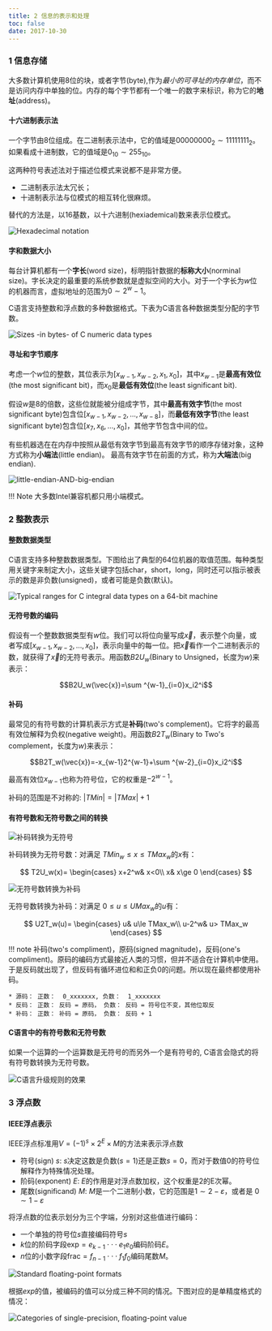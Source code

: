 ```yaml
---
title: 2 信息的表示和处理
toc: false
date: 2017-10-30
---
```


### 1 信息存储

大多数计算机使用8位的块，或者字节(byte),作为*最小的可寻址的内存单位*，而不是访问内存中单独的位。内存的每个字节都有一个唯一的数字来标识，称为它的**地址**(address)。

#### 十六进制表示法

一个字节由8位组成。在二进制表示法中，它的值域是$00000000_2\sim 11111111_2$。如果看成十进制数，它的值域是$0_{10}\sim 255_{10}$。

这两种符号表述法对于描述位模式来说都不是非常方便。

* 二进制表示法太冗长；
* 十进制表示法与位模式的相互转化很麻烦。

替代的方法是，以16基数，以十六进制(hexiademical)数来表示位模式。

![Hexadecimal notation](figures/HexadecimalNotation.png)

#### 字和数据大小

每台计算机都有⼀个**字⻓**(word size)，标明指针数据的**标称大小**(norminal size)。字⻓决定的最重要的系统参数就是虚拟空间的⼤⼩。对于⼀个字⻓为$w$位的机器⽽⾔，虚拟地址的范围为$0\sim 2^w−1$。

C语言支持整数和浮点数的多种数据格式。下表为C语言各种数据类型分配的字节数。

![Sizes -in bytes- of C numeric data types](figures/SizesInBytesOfCNumericDataTypes.png)


#### 寻址和字节顺序

考虑一个$w$位的整数，其位表示为$[x_{w-1}, x_{w-2}, x_1, x_0]$，其中$x_{w-1}$是**最高有效位**(the most significant bit)，而$x_0$是**最低有效位**(the least significant bit).

假设$w$是8的倍数，这些位就能被分组成字节，其中**最高有效字节**(the most significant byte)包含位$[x_{w-1}, x_{w-2},..., x_{w-8}]$，而**最低有效字节**(the least significant byte)包含位$[x_7, x_6,..., x_0]$，其他字节包含中间的位。

有些机器选在在内存中按照从最低有效字节到最高有效字节的顺序存储对象，这种方式称为**小端法**(little endian)。 最高有效字节在前面的方式，称为**大端法**(big endian).

![little-endian-AND-big-endian](figures/little-endian-AND-big-endian.png)


!!! Note
    大多数Intel兼容机都只用小端模式。

### 2 整数表示

#### 整数数据类型

C语言支持多种整数数据类型。下图给出了典型的64位机器的取值范围。每种类型用关键字来制定大小，这些关键字包括<C>char</C>，<C>short</C>，<C>long</C>，同时还可以指示被表示的数是非负数(<C>unsigned</C>)，或者可能是负数(默认)。

![Typical ranges for C integral data types on a 64-bit machine](figures/TypicalRangesForCIntegralDataTypesOnA64BitMachine.png)



#### 无符号数的编码

假设有一个整数数据类型有$w$位。我们可以将位向量写成$\vec{x}$，表示整个向量，或者写成$[x_{w-1}, x_{w-2},..., x_0]$，表示向量中的每一位。把$\vec{x}$看作一个二进制表示的数，就获得了$\vec{x}$的无符号表示。用函数$B2U_w$(Binary to Unsigned，长度为$w$)来表示：

$$B2U_w(\vec{x})=\sum ^{w-1}_{i=0}x_i2^i$$

#### 补码

最常见的有符号数的计算机表示方式是**补码**(two's complement)。它将字的最高有效位解释为负权(negative weight)。用函数$B2T_w$(Binary to Two's complement，长度为$w$)来表示：

$$B2T_w(\vec{x})=-x_{w-1}2^{w-1}+\sum ^{w-2}_{i=0}x_i2^i$$

最高有效位$x_{w-1}$也称为符号位，它的权重是$-2^{w-1}$。

补码的范围是不对称的: $|TMin| = |TMax| + 1$

#### 有符号数和无符号数之间的转换


![补码转换为无符号](figures/TwosComplimentToUnsigned.png)


补码转换为无符号数：对满足 $TMin_w \le x \le TMax_w$的$x$有：

$$
T2U_w(x)=
\begin{cases}
x+2^w& x<0\\
x& x\ge 0
\end{cases}
$$


![无符号数转换为补码](figures/UnsingedToTwoCompliment.png)

无符号数转换为补码：对满足 $0 \le u \le UMax_w$的$u$有：

$$
U2T_w(u)=
\begin{cases}
u& u\le TMax_w\\
u-2^w& u> TMax_w
\end{cases}
$$

!!! note
    补码(two's compliment)，原码(signed magnitude)，反码(one's compliment)。原码的编码方式最接近人类的习惯，但并不适合在计算机中使用。于是反码就出现了，但反码有循环进位和和正负0的问题。所以现在最终都使用补码。
    
    * 源码： 正数：  0_xxxxxxx, 负数：  1_xxxxxxx
    * 反码： 正数： 反码 = 原码， 负数： 反码 = 符号位不变，其他位取反
    * 补码： 正数： 补码 = 原码， 负数： 反码 + 1
    
#### C语⾔中的有符号数和⽆符号数

如果⼀个运算的⼀个运算数是⽆符号的⽽另外⼀个是有符号的, C语⾔会隐式的将有符号数转换为⽆符号数。

![C语言升级规则的效果](figures/CImplicitConversion.png)

### 3 浮点数
#### IEEE浮点表示

IEEE浮点标准⽤$V=(−1)^s\times  2^E\times M$的⽅法来表⽰浮点数

* 符号(sign) $s$: $s$决定这数是负数($s=1$)还是正数$s=0$，而对于数值0的符号位解释作为特殊情况处理。
* 阶码(exponent) $E$: $E$的作用是对浮点数加权，这个权重是2的E次幂。
* 尾数(significand) $M$: $M$是一个二进制小数，它的范围是$1\sim 2-\varepsilon$，或者是 $0\sim 1-\varepsilon$

将浮点数的位表示划分为三个字端，分别对这些值进行编码：

* 一个单独的符号位$s$直接编码符号$s$
* $k$位的阶码字段$\text{exp} = e_{k-1}\cdot\cdot\cdot e_1e_0$编码阶码$E$。
* $n$位的小数字段$\text{frac} = f_{n-1}\cdot\cdot\cdot f_1f_0$编码尾数$M$。

![Standard ﬂoating-point formats](figures/StandardFloatingPointFormats.png)


根据$exp$的值，被编码的值可以分成三种不同的情况。下图对应的是单精度格式的情况：

![Categories of single-precision, ﬂoating-point value](figures/CategoriesOfSinglePrecisionFoatingPointValue.png)
